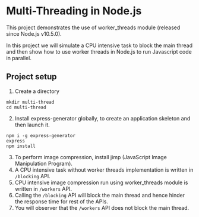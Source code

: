 # Multi-Threading in Node.js

This project demonstrates the use of worker_threads module (released since Node.js v10.5.0).

In this project we will simulate a CPU intensive task to block the main thread and then show how to use worker threads in Node.js to run Javascript code in parallel.


## Project setup

1. Create a directory
```
mkdir multi-thread
cd multi-thread
```
2. Install express-generator globally, to create an application skeleton and then launch it.
```
npm i -g express-generator
express
npm install
```
3. To perform image compression, install jimp (JavaScript Image Manipulation Program).
4. A CPU intensive task without worker threads implementation is written in `/blocking` API.
5. CPU intensive image compression run using worker_threads module is written in `/workers` API.
6. Calling the `/blocking` API will block the main thread and hence hinder the response time for rest of the APIs.
7. You will observer that the `/workers` API does not block the main thread.







